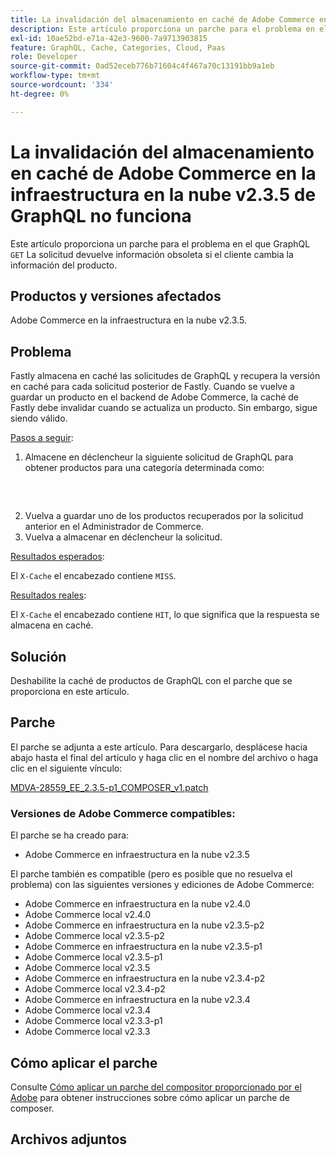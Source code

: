 ```yaml
---
title: La invalidación del almacenamiento en caché de Adobe Commerce en la infraestructura en la nube v2.3.5 de GraphQL no funciona
description: Este artículo proporciona un parche para el problema en el que la solicitud de "GET" de GraphQL devuelve información obsoleta si el cliente cambia la información del producto.
exl-id: 10ae52bd-e71a-42e3-9600-7a9713903815
feature: GraphQL, Cache, Categories, Cloud, Paas
role: Developer
source-git-commit: 0ad52eceb776b71604c4f467a70c13191bb9a1eb
workflow-type: tm+mt
source-wordcount: '334'
ht-degree: 0%

---
```


# La invalidación del almacenamiento en caché de Adobe Commerce en la infraestructura en la nube v2.3.5 de GraphQL no funciona

Este artículo proporciona un parche para el problema en el que GraphQL `GET` La solicitud devuelve información obsoleta si el cliente cambia la información del producto.

## Productos y versiones afectados

Adobe Commerce en la infraestructura en la nube v2.3.5.

## Problema

Fastly almacena en caché las solicitudes de GraphQL y recupera la versión en caché para cada solicitud posterior de Fastly. Cuando se vuelve a guardar un producto en el backend de Adobe Commerce, la caché de Fastly debe invalidar cuando se actualiza un producto. Sin embargo, sigue siendo válido.

<u>Pasos a seguir</u>:

1. Almacene en déclencheur la siguiente solicitud de GraphQL para obtener productos para una categoría determinada como:
   <pre><magento2-server>
    </pre>
1. Vuelva a guardar uno de los productos recuperados por la solicitud anterior en el Administrador de Commerce.
1. Vuelva a almacenar en déclencheur la solicitud.

<u>Resultados esperados</u>:

El `X-Cache` el encabezado contiene `MISS`.

<u>Resultados reales</u>:

El `X-Cache` el encabezado contiene `HIT`, lo que significa que la respuesta se almacena en caché.

## Solución

Deshabilite la caché de productos de GraphQL con el parche que se proporciona en este artículo.

## Parche

El parche se adjunta a este artículo. Para descargarlo, desplácese hacia abajo hasta el final del artículo y haga clic en el nombre del archivo o haga clic en el siguiente vínculo:

[MDVA-28559\_EE\_2.3.5-p1\_COMPOSER\_v1.patch](assets/MDVA-28559_EE_2.3.5-p1_v1.composer.patch.zip)

### Versiones de Adobe Commerce compatibles:

El parche se ha creado para:

* Adobe Commerce en infraestructura en la nube v2.3.5

El parche también es compatible (pero es posible que no resuelva el problema) con las siguientes versiones y ediciones de Adobe Commerce:

* Adobe Commerce en infraestructura en la nube v2.4.0
* Adobe Commerce local v2.4.0
* Adobe Commerce en infraestructura en la nube v2.3.5-p2
* Adobe Commerce local v2.3.5-p2
* Adobe Commerce en infraestructura en la nube v2.3.5-p1
* Adobe Commerce local v2.3.5-p1
* Adobe Commerce local v2.3.5
* Adobe Commerce en infraestructura en la nube v2.3.4-p2
* Adobe Commerce local v2.3.4-p2
* Adobe Commerce en infraestructura en la nube v2.3.4
* Adobe Commerce local v2.3.4
* Adobe Commerce local v2.3.3-p1
* Adobe Commerce local v2.3.3

## Cómo aplicar el parche

Consulte [Cómo aplicar un parche del compositor proporcionado por el Adobe](/help/how-to/general/how-to-apply-a-composer-patch-provided-by-magento.md) para obtener instrucciones sobre cómo aplicar un parche de composer.

## Archivos adjuntos

